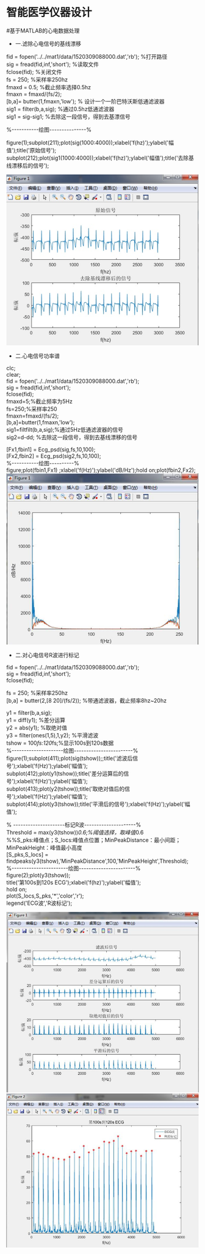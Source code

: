 智能医学仪器设计
==
#基于MATLAB的心电数据处理
* 一.滤除心电信号的基线漂移

fid = fopen('../../mat1/data/1520309088000.dat','rb'); %打开路径<br>
sig = fread(fid,inf,'short');  %读取文件<br>
fclose(fid);      %关闭文件<br>
fs = 250;    %采样率250hz<br>
fmaxd = 0.5;   %截止频率选择0.5hz<br> 
fmaxn = fmaxd/(fs/2);<br>
[b,a]= butter(1,fmaxn,'low');  % 设计一个一阶巴特沃斯低通滤波器<br>
sig1 = filter(b,a,sig);   %通过0.5hz低通滤波器<br>
sig1 = sig-sig1;  %去除这一段信号，得到去基漂信号<br>

%-----------绘图---------------%<br>

figure(1);subplot(211);plot(sig(1000:4000));xlabel('f(hz)');ylabel('幅值');title('原始信号');<br>
subplot(212);plot(sig1(1000:4000));xlabel('f(hz)');ylabel('幅值');title('去除基线漂移后的信号');<br>

![ecg lp](https://github.com/guangyubin/SmartHealth/blob/master/2018/students/S201815033/matlab%20figure/ecg_lp.jpg) 

* 二.心电信号功率谱

clc;<br>
clear;<br>
fid = fopen('../../mat1/data/1520309088000.dat','rb');<br>
sig = fread(fid,inf,'short');<br>
fclose(fid);<br>
fmaxd=5;%截止频率为5Hz<br>
fs=250;%采样率250<br>
fmaxn=fmaxd/(fs/2);<br>
[b,a]=butter(1,fmaxn,'low');<br>
sig1=filtfilt(b,a,sig);%通过5Hz低通滤波器的信号<br>
sig2=d-dd;          %去除这一段信号，得到去基线漂移的信号<br>

[Fx1,fbin1] =  Ecg_psd(sig,fs,10,100);<br>
[Fx2,fbin2] =  Ecg_psd(sig2,fs,10,100);<br>
%-----------绘图----------%<br>
figure;plot(fbin1,Fx1) ;xlabel('f(Hz)');ylabel('dB/Hz');hold on;plot(fbin2,Fx2);<br>
![ecg_p](https://github.com/guangyubin/SmartHealth/blob/master/2018/students/S201815033/matlab%20figure/ecg_p.jpg)

* 二.对心电信号R波进行标记

fid = fopen('../../mat1/data/1520309088000.dat','rb');<br>
sig = fread(fid,inf,'short');<br>
fclose(fid);<br>

fs = 250;  %采样率250hz<br>
[b,a] = butter(2,[8 20]/(fs/2)); %带通滤波器，截止频率8hz~20hz<br>

y1 = filter(b,a,sig);<br>
y1 = diff(y1); %差分运算<br>
y2 = abs(y1);  %取绝对值<br>
y3 = filter(ones(1,5),1,y2);  %平滑滤波<br>
tshow = 100*fs:120*fs;%显示100s到120s数据<br>
%---------------------绘图------------------------%<br>
figure(1);subplot(411);plot(sig(tshow));;title('滤波后信号');xlabel('f(Hz)');ylabel('幅值');<br>
subplot(412);plot(y1(tshow));title('差分运算后的信号');xlabel('f(Hz)');ylabel('幅值');<br>
subplot(413);plot(y2(tshow));title('取绝对值后的信号');xlabel('f(Hz)');ylabel('幅值');<br>
subplot(414);plot(y3(tshow));title('平滑后的信号');xlabel('f(Hz)');ylabel('幅值');<br>


% ---------------------标记R波---------------------%<br>
 Threshold = max(y3(tshow))*0.6;%阈值选择，取峰值*0.6<br>
%%S_pks:峰值点；S_locs:峰值点位置；MinPeakDistance：最小间距；MinPeakHeight：峰值最小高度<br>
[S_pks,S_locs] = findpeaks(y3(tshow),'MinPeakDistance',100,'MinPeakHeight',Threshold);<br>
%-----------------------绘图-----------------------%<br>
figure(2);plot(y3(tshow));<br>
title('第100s到120s ECG');xlabel('f(hz)');ylabel('幅值');<br>
hold on;<br>
plot(S_locs,S_pks,'*','color','r');<br>
legend('ECG波','R波标记');<br>

![ecg_r](https://github.com/guangyubin/SmartHealth/blob/master/2018/students/S201815033/matlab%20figure/ecg_r.jpg)
![ecg_rb](https://github.com/guangyubin/SmartHealth/blob/master/2018/students/S201815033/matlab%20figure/ecg_rb.jpg)

